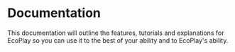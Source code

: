 Documentation
=========

This documentation will outline the features, tutorials and explanations for EcoPlay so you can use it to the best of your ability and to EcoPlay's ability.


